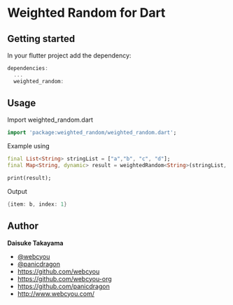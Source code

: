 # Weighted Random for Dart

## Getting started

In your flutter project add the dependency:

```dart
dependencies:
  ...
  weighted_random:
```

## Usage

Import weighted_random.dart

```dart
import 'package:weighted_random/weighted_random.dart';
```

Example using

```dart
final List<String> stringList = ["a","b", "c", "d"];
final Map<String, dynamic> result = weightedRandom<String>(stringList, [40, 20, 60, 20]);

print(result);
```

Output

```dart
{item: b, index: 1}
```

## Author

**Daisuke Takayama**

-   [@webcyou](https://twitter.com/webcyou)
-   [@panicdragon](https://twitter.com/panicdragon)
-   <https://github.com/webcyou>
-   <https://github.com/webcyou-org>
-   <https://github.com/panicdragon>
-   <http://www.webcyou.com/>
